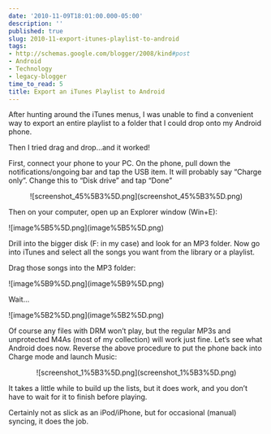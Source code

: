 ```yaml
---
date: '2010-11-09T18:01:00.000-05:00'
description: ''
published: true
slug: 2010-11-export-itunes-playlist-to-android
tags:
- http://schemas.google.com/blogger/2008/kind#post
- Android
- Technology
- legacy-blogger
time_to_read: 5
title: Export an iTunes Playlist to Android
---
```


<p>After hunting around the iTunes menus, I was unable to find a convenient way to export an entire playlist to a folder that I could drop onto my Android phone.</p>
<p>Then I tried drag and drop…and it worked!</p>
<p>First, connect your phone to your PC. On the phone, pull down the notifications/ongoing bar and tap the USB item. It will probably say “Charge only”. Change this to “Disk drive” and tap “Done”</p>  <p align="center">![screenshot_45%5B3%5D.png](screenshot_45%5B3%5D.png)</p>
<p>Then on your computer, open up an Explorer window (Win+E):</p>
<p>![image%5B5%5D.png](image%5B5%5D.png)</p>
<p>Drill into the bigger disk (F: in my case) and look for an MP3 folder. Now go into iTunes and select all the songs you want from the library or a playlist. </p>
<p>Drag those songs into the MP3 folder:</p>
<p>![image%5B9%5D.png](image%5B9%5D.png)</p>
<p>Wait…</p>
<p>![image%5B2%5D.png](image%5B2%5D.png)</p>
<p>Of course any files with DRM won’t play, but the regular MP3s and unprotected M4As (most of my collection) will work just fine. Let’s see what Android does now. Reverse the above procedure to put the phone back into Charge mode and launch Music:</p>  <p align="center">![screenshot_1%5B3%5D.png](screenshot_1%5B3%5D.png)</p>
<p>It takes a little while to build up the lists, but it does work, and you don’t have to wait for it to finish before playing.</p>
<p>Certainly not as slick as an iPod/iPhone, but for occasional (manual) syncing, it does the job.</p>
